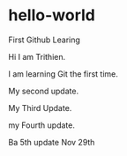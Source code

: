 # hello-world
First Github Learing

Hi I am Trithien.

I am learning Git the first time.

My second update.

My Third Update.

my Fourth update.

Ba 5th update Nov 29th

